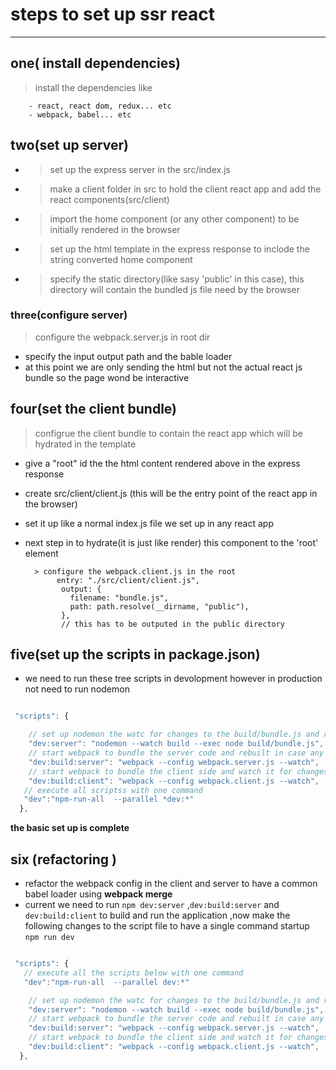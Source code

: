 # steps to set up ssr react

---

## one( install dependencies)

> install the dependencies like

        - react, react dom, redux... etc
        - webpack, babel... etc

## two(set up server)

- > set up the express server in the src/index.js
- > make a client folder in src to hold the client react app and add the react components(src/client)
- > import the home component (or any other component) to be initially rendered in the browser
- > set up the html template in the express response to inclode the string converted home component
- > specify the static directory(like sasy 'public' in this case), this directory will contain the bundled js file need by the browser

### three(configure server)

> configure the webpack.server.js in root dir

- specify the input output path and the bable loader
- at this point we are only sending the html but not the actual react js bundle so the page wond be interactive

## four(set the client bundle)

> configrue the client bundle to contain the react app which will be hydrated in the template

- give a "root" id the the html content rendered above in the express response
- create src/client/client.js (this will be the entry point of the react app in the browser)
- set it up like a normal index.js file we set up in any react app
- next step in to hydrate(it is just like render) this component to the 'root' element

        > configure the webpack.client.js in the root
             entry: "./src/client/client.js",
              output: {
                filename: "bundle.js",
                path: path.resolve(__dirname, "public"),
              },
              // this has to be outputed in the public directory

## five(set up the scripts in package.json)

- we need to run these tree scripts in devolopment however in production not need to run nodemon

```js

 "scripts": {

    // set up nodemon the watc for changes to the build/bundle.js and restart the node if any change
    "dev:server": "nodemon --watch build --exec node build/bundle.js",
    // start webpack to bundle the server code and rebuilt in case any changes
    "dev:build:server": "webpack --config webpack.server.js --watch",
    // start webpack to bundle the client side and watch it for changes
    "dev:build:client": "webpack --config webpack.client.js --watch",
   // execute all scriptss with one command
   "dev":"npm-run-all  --parallel *dev:*"
  },
```

**the basic set up is complete**

## six (refactoring )

- refactor the webpack config in the client and server to have a common babel loader using **webpack merge**
- current we need to run `npm dev:server` ,`dev:build:server` and `dev:build:client` to build and run the application ,now make the following changes to the script file to have a single command startup `npm run dev`

```js

 "scripts": {
   // execute all the scripts below with one command
   "dev":"npm-run-all  --parallel dev:*"

    // set up nodemon the watc for changes to the build/bundle.js and restart the node if any change
    "dev:server": "nodemon --watch build --exec node build/bundle.js",
    // start webpack to bundle the server code and rebuilt in case any changes
    "dev:build:server": "webpack --config webpack.server.js --watch",
    // start webpack to bundle the client side and watch it for changes
    "dev:build:client": "webpack --config webpack.client.js --watch",
  },
```
